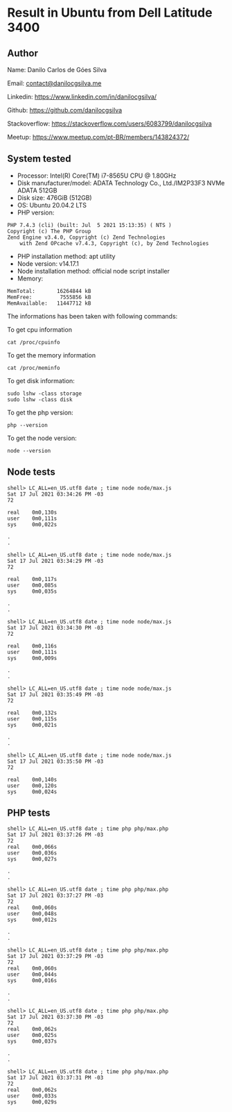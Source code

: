 # Result in Ubuntu from Dell Latitude 3400

## Author

Name: Danilo Carlos de Góes Silva

Email: contact@danilocgsilva.me

Linkedin: https://www.linkedin.com/in/danilocgsilva/

Github: https://github.com/danilocgsilva

Stackoverflow: https://stackoverflow.com/users/6083799/danilocgsilva

Meetup: https://www.meetup.com/pt-BR/members/143824372/

## System tested

* Processor: Intel(R) Core(TM) i7-8565U CPU @ 1.80GHz
* Disk manufacturer/model: ADATA Technology Co., Ltd./IM2P33F3 NVMe ADATA 512GB
* Disk size: 476GiB (512GB)
* OS: Ubuntu 20.04.2 LTS
* PHP version:
```
PHP 7.4.3 (cli) (built: Jul  5 2021 15:13:35) ( NTS )
Copyright (c) The PHP Group
Zend Engine v3.4.0, Copyright (c) Zend Technologies
    with Zend OPcache v7.4.3, Copyright (c), by Zend Technologies
```
* PHP installation method: apt utility
* Node version: v14.17.1
* Node installation method: official node script installer
* Memory:
```
MemTotal:       16264844 kB
MemFree:         7555856 kB
MemAvailable:   11447712 kB
```

The informations has been taken with following commands:

To get cpu information
```
cat /proc/cpuinfo
```

To get the memory information
```
cat /proc/meminfo
```

To get disk information:
```
sudo lshw -class storage
sudo lshw -class disk
```

To get the php version:
```
php --version
```

To get the node version:
```
node --version
```

## Node tests

```
shell> LC_ALL=en_US.utf8 date ; time node node/max.js 
Sat 17 Jul 2021 03:34:26 PM -03
72

real    0m0,130s
user    0m0,111s
sys     0m0,022s

.
.

shell> LC_ALL=en_US.utf8 date ; time node node/max.js 
Sat 17 Jul 2021 03:34:29 PM -03
72

real    0m0,117s
user    0m0,085s
sys     0m0,035s

.
.

shell> LC_ALL=en_US.utf8 date ; time node node/max.js 
Sat 17 Jul 2021 03:34:30 PM -03
72

real    0m0,116s
user    0m0,111s
sys     0m0,009s

.
.

shell> LC_ALL=en_US.utf8 date ; time node node/max.js 
Sat 17 Jul 2021 03:35:49 PM -03
72

real    0m0,132s
user    0m0,115s
sys     0m0,021s

.
.

shell> LC_ALL=en_US.utf8 date ; time node node/max.js 
Sat 17 Jul 2021 03:35:50 PM -03
72

real    0m0,140s
user    0m0,120s
sys     0m0,024s
```

## PHP tests

```
shell> LC_ALL=en_US.utf8 date ; time php php/max.php
Sat 17 Jul 2021 03:37:26 PM -03
72
real    0m0,066s
user    0m0,036s
sys     0m0,027s

.
.

shell> LC_ALL=en_US.utf8 date ; time php php/max.php
Sat 17 Jul 2021 03:37:27 PM -03
72
real    0m0,060s
user    0m0,048s
sys     0m0,012s

.
.

shell> LC_ALL=en_US.utf8 date ; time php php/max.php
Sat 17 Jul 2021 03:37:29 PM -03
72
real    0m0,060s
user    0m0,044s
sys     0m0,016s

.
.

shell> LC_ALL=en_US.utf8 date ; time php php/max.php
Sat 17 Jul 2021 03:37:30 PM -03
72
real    0m0,062s
user    0m0,025s
sys     0m0,037s

.
.

shell> LC_ALL=en_US.utf8 date ; time php php/max.php
Sat 17 Jul 2021 03:37:31 PM -03
72
real    0m0,062s
user    0m0,033s
sys     0m0,029s

```
